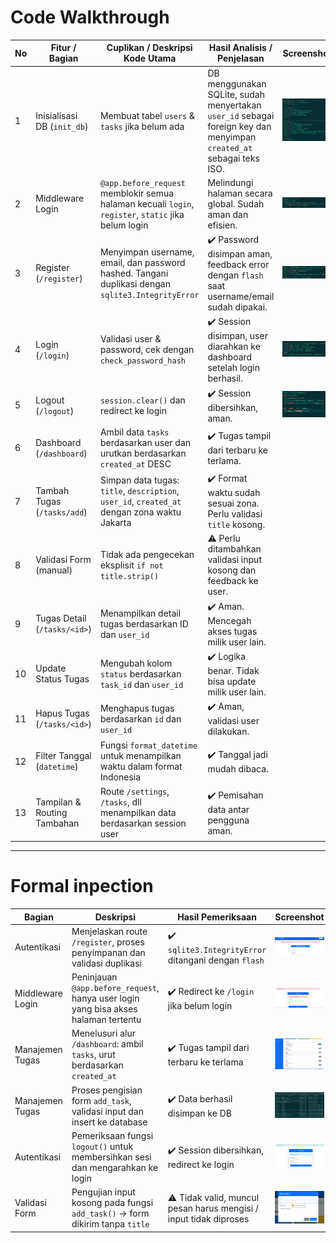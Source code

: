 # Code Walkthrough
| No | Fitur / Bagian                | Cuplikan / Deskripsi Kode Utama                                                                                         | Hasil Analisis / Penjelasan                                                                                         | Screenshot |
|----|-------------------------------|--------------------------------------------------------------------------------------------------------------------------|----------------------------------------------------------------------------------------------------------------------|------------|
| 1  | Inisialisasi DB (`init_db`)   | Membuat tabel `users` & `tasks` jika belum ada                                                                           | DB menggunakan SQLite, sudah menyertakan `user_id` sebagai foreign key dan menyimpan `created_at` sebagai teks ISO. | ![](pic1.png)      |
| 2  | Middleware Login              | `@app.before_request` memblokir semua halaman kecuali `login`, `register`, `static` jika belum login                   | Melindungi halaman secara global. Sudah aman dan efisien.                                                           | ![](pic2.png)      |
| 3  | Register (`/register`)        | Menyimpan username, email, dan password hashed. Tangani duplikasi dengan `sqlite3.IntegrityError`                       | ✔️ Password disimpan aman, feedback error dengan `flash` saat username/email sudah dipakai.                         | ![](pic3.png)      |
| 4  | Login (`/login`)              | Validasi user & password, cek dengan `check_password_hash`                                                               | ✔️ Session disimpan, user diarahkan ke dashboard setelah login berhasil.                                             | ![](pic4.png)      |
| 5  | Logout (`/logout`)            | `session.clear()` dan redirect ke login                                                                                  | ✔️ Session dibersihkan, aman.                                                                                        | ![](pic5.png)      |
| 6  | Dashboard (`/dashboard`)      | Ambil data `tasks` berdasarkan user dan urutkan berdasarkan `created_at` DESC                                            | ✔️ Tugas tampil dari terbaru ke terlama.                                                                            | ![]()      |
| 7  | Tambah Tugas (`/tasks/add`)   | Simpan data tugas: `title`, `description`, `user_id`, `created_at` dengan zona waktu Jakarta                            | ✔️ Format waktu sudah sesuai zona. Perlu validasi `title` kosong.                                                   | ![]()      |
| 8  | Validasi Form (manual)        | Tidak ada pengecekan eksplisit `if not title.strip()`                                                                    | ⚠️ Perlu ditambahkan validasi input kosong dan feedback ke user.                                                    | ![]()      |
| 9  | Tugas Detail (`/tasks/<id>`)  | Menampilkan detail tugas berdasarkan ID dan `user_id`                                                                    | ✔️ Aman. Mencegah akses tugas milik user lain.                                                                      | ![]()      |
| 10 | Update Status Tugas           | Mengubah kolom `status` berdasarkan `task_id` dan `user_id`                                                              | ✔️ Logika benar. Tidak bisa update milik user lain.                                                                 | ![]()      |
| 11 | Hapus Tugas (`/tasks/<id>`)   | Menghapus tugas berdasarkan `id` dan `user_id`                                                                           | ✔️ Aman, validasi user dilakukan.                                                                                   | ![]()      |
| 12 | Filter Tanggal (`datetime`)   | Fungsi `format_datetime` untuk menampilkan waktu dalam format Indonesia                                                  | ✔️ Tanggal jadi mudah dibaca.                                                                                       | ![]()      |
| 13 | Tampilan & Routing Tambahan   | Route `/settings`, `/tasks`, dll menampilkan data berdasarkan session user                                               | ✔️ Pemisahan data antar pengguna aman.                                                                              | ![]()      |

---



# Formal inpection
| Bagian           | Deskripsi                                                                           | Hasil Pemeriksaan                                     | Screenshot                                   |
|------------------|-------------------------------------------------------------------------------------|-------------------------------------------------------|----------------------------------------------|
| Autentikasi      | Menjelaskan route `/register`, proses penyimpanan dan validasi duplikasi            | ✔️ `sqlite3.IntegrityError` ditangani dengan `flash`  | ![](temp1.png)    |
| Middleware Login | Peninjauan `@app.before_request`, hanya user login yang bisa akses halaman tertentu | ✔️ Redirect ke `/login` jika belum login              | ![](temp2.png) |
| Manajemen Tugas  | Menelusuri alur `/dashboard`: ambil `tasks`, urut berdasarkan `created_at`          | ✔️ Tugas tampil dari terbaru ke terlama               | ![](temp3.png)   |
| Manajemen Tugas  | Proses pengisian form `add_task`, validasi input dan insert ke database             | ✔️ Data berhasil disimpan ke DB                       | ![](temp4.png)    |
| Autentikasi      | Pemeriksaan fungsi `logout()` untuk membersihkan sesi dan mengarahkan ke login       | ✔️ Session dibersihkan, redirect ke login                | ![](temp5.png)                               |
| Validasi Form    | Pengujian input kosong pada fungsi `add_task()` → form dikirim tanpa `title`         | ⚠️ Tidak valid, muncul pesan harus mengisi / input tidak diproses | ![](temp6.png)                               |
